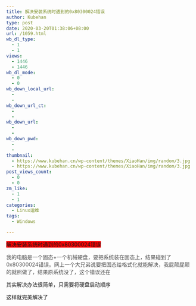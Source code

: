 ```yaml
---
title: 解决安装系统时遇到的0x80300024错误
author: Kubehan
type: post
date: 2020-03-20T01:38:06+08:00
url: /1059.html
wb_dl_type:
  - 1
  - 1
views:
  - 1446
  - 1446
wb_dl_mode:
  - 0
  - 0
wb_down_local_url:
  - 
  - 
wb_down_url_ct:
  - 
  - 
wb_down_url:
  - 
  - 
wb_down_pwd:
  - 
  - 
thumbnail:
  - https://www.kubehan.cn/wp-content/themes/XiaoHan/img/random/3.jpg
  - https://www.kubehan.cn/wp-content/themes/XiaoHan/img/random/3.jpg
post_views_count:
  - 0
  - 0
zm_like:
  - 1
  - 1
categories:
  - Linux运维
tags:
  - Windows

---
```

<span style="background-color: #FF0000;">解决安装系统时遇到的0x80300024错误</span>

<span style="color: #4D4D4D; font-family: &quot;Microsoft YaHei&quot;, &quot;SF Pro Display&quot;, Roboto, Noto, Arial, &quot;PingFang SC&quot;, sans-serif; font-variant-ligatures: common-ligatures; background-color: #FFFFFF;">我的电脑是一个固态+一个机械硬盘，要把系统装在固态上，结果碰到了0x80300024错误。网上一个大兄弟说要把固态给格式化就能解决，我屁颠屁颠的就照做了，结果原系统没了，这个错误还在</span>

其实解决办法很简单，只需要将硬盘启动顺序

这样就完美解决了